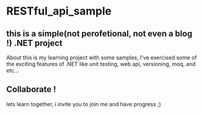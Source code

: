 # RESTful_api_sample

## this is a simple(not perofetional, not even a blog !) .NET project

About
this is my learning project with some samples, I've exercised some of the exciting features of .NET like unit testing, web api, versioning, moq, and etc...

## Collaborate !
lets learn together, i invite you to join me and have progress ;)
